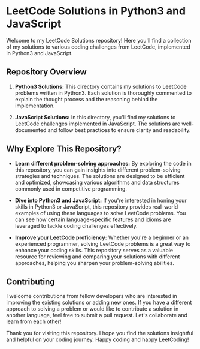 # LeetCode Solutions in Python3 and JavaScript

Welcome to my LeetCode Solutions repository! Here you'll find a collection of my solutions to various coding challenges from LeetCode, implemented in Python3 and JavaScript.

## Repository Overview

1. **Python3 Solutions:** This directory contains my solutions to LeetCode problems written in Python3. Each solution is thoroughly commented to explain the thought process and the reasoning behind the implementation.

2. **JavaScript Solutions:** In this directory, you'll find my solutions to LeetCode challenges implemented in JavaScript. The solutions are well-documented and follow best practices to ensure clarity and readability.

## Why Explore This Repository?

- **Learn different problem-solving approaches:** By exploring the code in this repository, you can gain insights into different problem-solving strategies and techniques. The solutions are designed to be efficient and optimized, showcasing various algorithms and data structures commonly used in competitive programming.

- **Dive into Python3 and JavaScript:** If you're interested in honing your skills in Python3 or JavaScript, this repository provides real-world examples of using these languages to solve LeetCode problems. You can see how certain language-specific features and idioms are leveraged to tackle coding challenges effectively.

- **Improve your LeetCode proficiency:** Whether you're a beginner or an experienced programmer, solving LeetCode problems is a great way to enhance your coding skills. This repository serves as a valuable resource for reviewing and comparing your solutions with different approaches, helping you sharpen your problem-solving abilities.

## Contributing

I welcome contributions from fellow developers who are interested in improving the existing solutions or adding new ones. If you have a different approach to solving a problem or would like to contribute a solution in another language, feel free to submit a pull request. Let's collaborate and learn from each other!

Thank you for visiting this repository. I hope you find the solutions insightful and helpful on your coding journey. Happy coding and happy LeetCoding!
